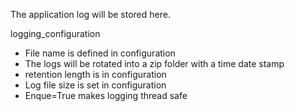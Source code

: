 The application log will be stored here.

logging_configuration
- File name is defined in configuration
- The logs will be rotated into a zip folder with a time date stamp
- retention length is in configuration
- Log file size is set in configuration
- Enque=True makes logging thread safe